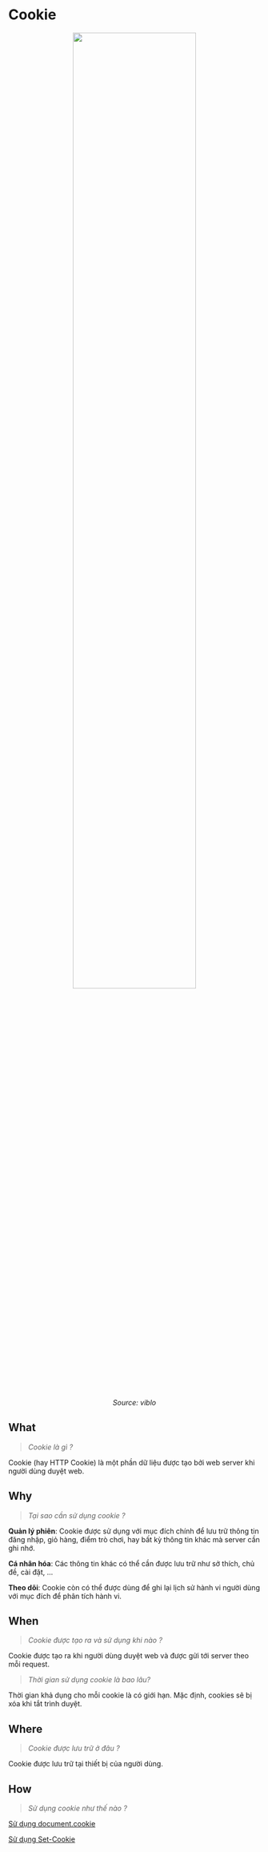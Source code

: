 # Cookie

<p align="center">
    <img width="70%" height="70%" src="https://images.viblo.asia/b84f08a3-4f79-40b1-96a6-7a8354d6d156.jpg">
    <br>
    <i>Source: viblo</i>
</p>


## What
> *Cookie là gì ?*

Cookie (hay HTTP Cookie) là một phần dữ liệu được tạo bởi web server khi người dùng duyệt web.

## Why
> *Tại sao cần sử dụng cookie ?*

**Quản lý phiên**: Cookie được sử dụng với mục đích chính để lưu trữ thông tin đăng nhập, giỏ hàng, điểm trò chơi, hay bất kỳ thông tin khác mà server cần ghi nhớ.

**Cá nhân hóa**: Các thông tin khác có thể cần được lưu trữ như sở thích, chủ đề, cài đặt, ...

**Theo dõi**: Cookie còn có thể được dùng để ghi lại lịch sử hành vi người dùng với mục đích để phân tích hành vi.

## When
> *Cookie được tạo ra và sử dụng khi nào ?*

Cookie được tạo ra khi người dùng duyệt web và được gửi tới server theo mỗi request.

> *Thời gian sử dụng cookie là bao lâu?*

Thời gian khả dụng cho mỗi cookie là có giới hạn. Mặc định, cookies sẽ bị xóa khi tắt trình duyệt.

## Where
> *Cookie được lưu trữ ở đâu ?*

Cookie được lưu trữ tại thiết bị của người dùng.

## How
> *Sử dụng cookie như thế nào ?*

[Sử dụng document.cookie](https://developer.mozilla.org/en-US/docs/Web/API/Document/cookie#examples)

[Sử dụng Set-Cookie](https://developer.mozilla.org/en-US/docs/Web/HTTP/Cookies)

